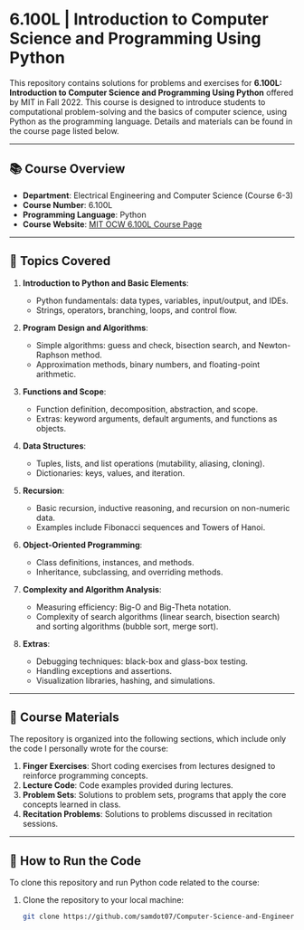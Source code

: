 # 6.100L | Introduction to Computer Science and Programming Using Python

This repository contains solutions for problems and exercises for **6.100L: Introduction to Computer Science and Programming Using Python** offered by MIT in Fall 2022. This course is designed to introduce students to computational problem-solving and the basics of computer science, using Python as the programming language. Details and materials can be found in the course page listed below.

---

## 📚 Course Overview

- **Department**: Electrical Engineering and Computer Science (Course 6-3)
- **Course Number**: 6.100L
- **Programming Language**: Python
- **Course Website**: [MIT OCW 6.100L Course Page](https://ocw.mit.edu/courses/6-100l-introduction-to-cs-and-programming-using-python-fall-2022/)

---

## 📝 Topics Covered

1. **Introduction to Python and Basic Elements**:
   - Python fundamentals: data types, variables, input/output, and IDEs.
   - Strings, operators, branching, loops, and control flow.

2. **Program Design and Algorithms**:
   - Simple algorithms: guess and check, bisection search, and Newton-Raphson method.
   - Approximation methods, binary numbers, and floating-point arithmetic.

3. **Functions and Scope**:
   - Function definition, decomposition, abstraction, and scope.
   - Extras: keyword arguments, default arguments, and functions as objects.

4. **Data Structures**:
   - Tuples, lists, and list operations (mutability, aliasing, cloning).
   - Dictionaries: keys, values, and iteration.

5. **Recursion**:
   - Basic recursion, inductive reasoning, and recursion on non-numeric data.
   - Examples include Fibonacci sequences and Towers of Hanoi.

6. **Object-Oriented Programming**:
   - Class definitions, instances, and methods.
   - Inheritance, subclassing, and overriding methods.

7. **Complexity and Algorithm Analysis**:
   - Measuring efficiency: Big-O and Big-Theta notation.
   - Complexity of search algorithms (linear search, bisection search) and sorting algorithms (bubble sort, merge sort).

8. **Extras**:
   - Debugging techniques: black-box and glass-box testing.
   - Handling exceptions and assertions.
   - Visualization libraries, hashing, and simulations.

---

## 📂 Course Materials

The repository is organized into the following sections, which include only the code I personally wrote for the course:
1. **Finger Exercises**: Short coding exercises from lectures designed to reinforce programming concepts. 
2. **Lecture Code**: Code examples provided during lectures.
3. **Problem Sets**: Solutions to problem sets, programs that apply the core concepts learned in class.
4. **Recitation Problems**: Solutions to problems discussed in recitation sessions.

---

## 🚀 How to Run the Code

To clone this repository and run Python code related to the course:
1. Clone the repository to your local machine:
   ```bash
   git clone https://github.com/samdot07/Computer-Science-and-Engineering-Course-6-3.git
